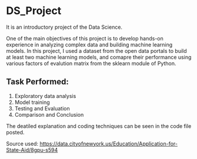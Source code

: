 # DS_Project

It is an introductory project of the Data Science.

One of the main objectives of this project is to develop hands-on experience in analyzing complex data and building machine learning models. 
In this project, I used a dataset from the open data portals to build at least two machine learning models, and comapre their performance using various factors of evalution matrix from the sklearn module of Python.


## Task Performed:
1. Exploratory data analysis
2. Model training
3. Testing and Evaluation
4. Comparison and Conclusion


The deatiled explanation and coding techniques can be seen in the code file posted.



Source used: https://data.cityofnewyork.us/Education/Application-for-State-Aid/8gpu-s594
